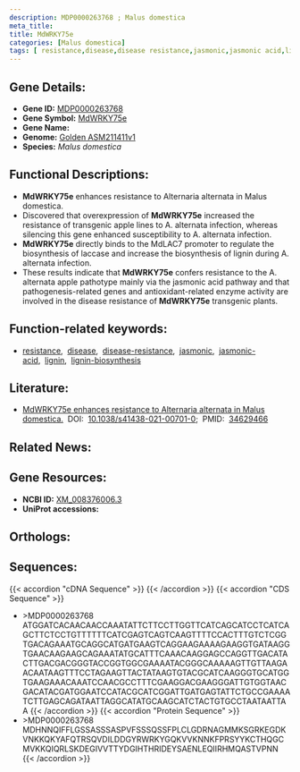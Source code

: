 ```yaml
---
description: MDP0000263768 ; Malus domestica
meta_title:
title: MdWRKY75e
categories: [Malus domestica]
tags: [ resistance,disease,disease resistance,jasmonic,jasmonic acid,lignin,lignin biosynthesis ]
---
```


## Gene Details:
- **Gene ID:**	[MDP0000263768]()
- **Gene Symbol:** <u>MdWRKY75e</u>
- **Gene Name:** 
- **Genome:** [Golden ASM211411v1](https://ensembl.gramene.org/Malus_domestica_golden/Info/Index)
- **Species:** *Malus domestica*

## Functional Descriptions:
   - **MdWRKY75e** enhances resistance to Alternaria alternata in Malus domestica.
   - Discovered that overexpression of **MdWRKY75e** increased the resistance of transgenic apple lines to A. alternata infection, whereas silencing this gene enhanced susceptibility to A. alternata infection.
   - **MdWRKY75e** directly binds to the MdLAC7 promoter to regulate the biosynthesis of laccase and increase the biosynthesis of lignin during A. alternata infection.
   - These results indicate that **MdWRKY75e** confers resistance to the A. alternata apple pathotype mainly via the jasmonic acid pathway and that pathogenesis-related genes and antioxidant-related enzyme activity are involved in the disease resistance of **MdWRKY75e** transgenic plants.

## Function-related keywords:
   - [resistance](/tags/resistance/),&nbsp;&nbsp;[disease](/tags/disease/),&nbsp;&nbsp;[disease-resistance](/tags/disease-resistance/),&nbsp;&nbsp;[jasmonic](/tags/jasmonic/),&nbsp;&nbsp;[jasmonic-acid](/tags/jasmonic-acid/),&nbsp;&nbsp;[lignin](/tags/lignin/),&nbsp;&nbsp;[lignin-biosynthesis](/tags/lignin-biosynthesis/)

## Literature:
   - [MdWRKY75e enhances resistance to Alternaria alternata in Malus domestica.](https://doi.org/10.1038/s41438-021-00701-0)&nbsp;&nbsp;DOI:&nbsp;&nbsp;[10.1038/s41438-021-00701-0](https://doi.org/10.1038/s41438-021-00701-0);&nbsp;&nbsp;PMID:&nbsp;&nbsp;[34629466](https://pubmed.ncbi.nlm.nih.gov/34629466/)

## Related News:

## Gene Resources:
- **NCBI ID:**  [XM_008376006.3](https://www.ncbi.nlm.nih.gov/gene/?term=XM_008376006.3)
- **UniProt accessions:**  [](https://www.uniprot.org/uniprotkb//entry)

## Orthologs:

## Sequences:
{{< accordion "cDNA Sequence" >}}
{{< /accordion >}}
{{< accordion "CDS Sequence" >}}
- \>MDP0000263768<br>
ATGGATCACAACAACCAAATATTCTTCCTTGGTTCATCAGCATCCTCATCAGCTTCTCCTGTTTTTTCATCGAGTCAGTCAAGTTTTCCACTTTGTCTCGGTGACAGAAATGCAGGCATGATGAAGTCAGGAAGAAAAGAAGGTGATAAGGTGAACAAGAAGCAGAAATATGCATTTCAAACAAGGAGCCAGGTTGACATACTTGACGACGGGTACCGGTGGCGAAAATACGGGCAAAAAGTTGTTAAGAACAATAAGTTTCCTAGAAGTTACTATAAGTGTACGCATCAAGGGTGCATGGTGAAGAAACAAATCCAACGCCTTTCGAAGGACGAAGGGATTGTGGTAACGACATACGATGGAATCCATACGCATCGGATTGATGAGTATTCTGCCGAAAATCTTGAGCAGATAATTAGGCATATGCAAGCATCTACTGTGCCTAATAATTAA
{{< /accordion >}}
{{< accordion "Protein Sequence" >}}
- \>MDP0000263768<br>
MDHNNQIFFLGSSASSSASPVFSSSQSSFPLCLGDRNAGMMKSGRKEGDKVNKKQKYAFQTRSQVDILDDGYRWRKYGQKVVKNNKFPRSYYKCTHQGCMVKKQIQRLSKDEGIVVTTYDGIHTHRIDEYSAENLEQIIRHMQASTVPNN
{{< /accordion >}}
